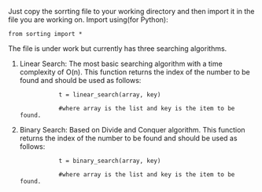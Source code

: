 Just copy the sorrting file to your working directory and then import it in the file you are working on.
Import using(for Python):

    from sorting import *

The file is under work but currently has three searching algorithms.
1) Linear Search: The most basic searching algorithm with a time complexity of O(n).
                  This function returns the index of the number to be found and should be used as follows:
                  
                  t = linear_search(array, key)
                  
                  #where array is the list and key is the item to be found.
                 
2) Binary Search: Based on Divide and Conquer algorithm.
                  This function returns the index of the number to be found and should be used as follows:
                  
                  t = binary_search(array, key)
                  
                  #where array is the list and key is the item to be found.
